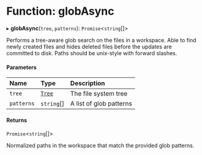 # Function: globAsync

▸ **globAsync**(`tree`, `patterns`): `Promise`\<`string`[]\>

Performs a tree-aware glob search on the files in a workspace. Able to find newly
created files and hides deleted files before the updates are committed to disk.
Paths should be unix-style with forward slashes.

#### Parameters

| Name       | Type                                                | Description             |
| :--------- | :-------------------------------------------------- | :---------------------- |
| `tree`     | [`Tree`](/reference/core-api/devkit/documents/Tree) | The file system tree    |
| `patterns` | `string`[]                                          | A list of glob patterns |

#### Returns

`Promise`\<`string`[]\>

Normalized paths in the workspace that match the provided glob patterns.
